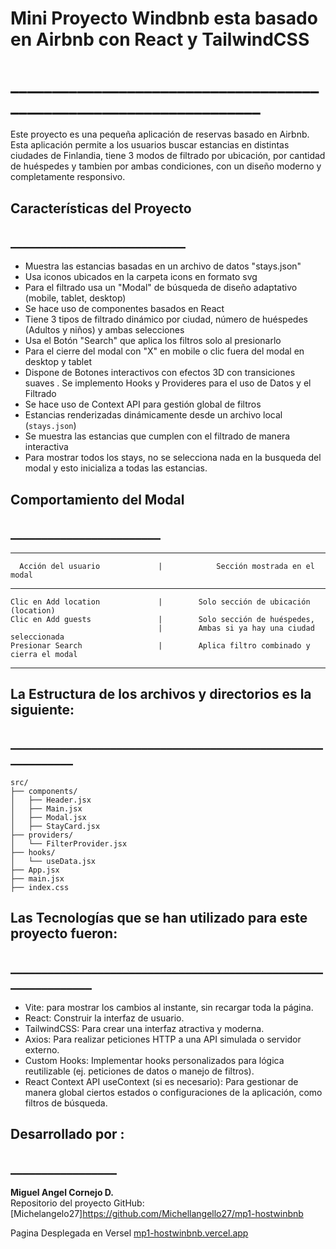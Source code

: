 # Mini Proyecto Windbnb esta basado en Airbnb con React y TailwindCSS
# ___________________________________________________________________
Este proyecto es una pequeña aplicación de reservas basado en Airbnb. Esta aplicación permite a los usuarios buscar estancias en distintas ciudades de Finlandia, tiene 3 modos de filtrado por ubicación, por cantidad de huéspedes y tambien por ambas condiciones, con un diseño moderno y completamente responsivo.

## Características del Proyecto
## ____________________________
- Muestra las estancias basadas en un archivo de datos "stays.json"
- Usa iconos ubicados en la carpeta icons en formato svg 
- Para el filtrado usa un "Modal" de búsqueda de diseño adaptativo (mobile, tablet, desktop)
- Se hace uso de componentes basados en React
- Tiene 3 tipos de filtrado dinámico por ciudad, número de huéspedes (Adultos y niños) y ambas selecciones
- Usa el Botón "Search" que aplica los filtros solo al presionarlo
- Para el cierre del modal con "X" en mobile o clic fuera del modal en desktop y tablet
- Dispone de Botones interactivos con efectos 3D con transiciones suaves
. Se implemento Hooks y Provideres para el uso de Datos y el Filtrado 
- Se hace uso de Context API para gestión global de filtros
- Estancias renderizadas dinámicamente desde un archivo local (`stays.json`)
- Se muestra las estancias que cumplen con el filtrado de manera interactiva
- Para mostrar todos los stays, no se selecciona nada en la busqueda del modal y esto inicializa a todas las estancias.

## Comportamiento del Modal
## ________________________
_____________________________________________________________________________________________________
      Acción del usuario             |            Sección mostrada en el modal               
_____________________________________________________________________________________________________
    Clic en Add location             |        Solo sección de ubicación (location)           
    Clic en Add guests               |        Solo sección de huéspedes, 
                                     |        Ambas si ya hay una ciudad seleccionada 
    Presionar Search                 |        Aplica filtro combinado y cierra el modal  
_____________________________________________________________________________________________________

## La Estructura de los archivos y directorios es la siguiente:
## ____________________________________________________________
```
src/
├── components/
│   ├── Header.jsx
│   ├── Main.jsx
│   ├── Modal.jsx
│   ├── StayCard.jsx
├── providers/
│   └── FilterProvider.jsx
├── hooks/
│   └── useData.jsx
├── App.jsx
├── main.jsx
├── index.css
```

## Las Tecnologías que se han utilizado para este proyecto fueron:
## _______________________________________________________________

-  Vite: para mostrar los cambios al instante, sin recargar toda la página.
-  React: Construir la interfaz de usuario.
- TailwindCSS: Para crear una interfaz atractiva y moderna.
- Axios: Para realizar peticiones HTTP a una API simulada o servidor externo.
- Custom Hooks: Implementar hooks personalizados para lógica reutilizable (ej. peticiones de datos o manejo de filtros).
- React Context API useContext (si es necesario): Para gestionar de manera global ciertos estados o configuraciones de la aplicación, como filtros de búsqueda.


## Desarrollado por :
## _________________

**Miguel Angel Cornejo D.**  
Repositorio del proyecto
GitHub: [Michelangelo27]https://github.com/Michellangello27/mp1-hostwinbnb

Pagina Desplegada en Versel
[mp1-hostwinbnb.vercel.app](https://mp1-hostwinbnb.vercel.app)